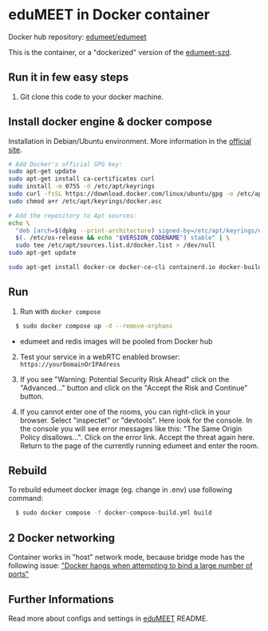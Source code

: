# eduMEET in Docker container

Docker hub repository: [edumeet/edumeet](https://hub.docker.com/r/edumeet/edumeet)

This is the container, or a "dockerized" version of the [edumeet-szd](https://github.com/csiziszebasztian/edumeet-szd).

## Run it in few easy steps

1. Git clone this code to your docker machine.

## Install docker engine & docker compose

Installation in Debian/Ubuntu environment. More information in the [official site](https://www.docker.com/).

```bash
# Add Docker's official GPG key:
sudo apt-get update
sudo apt-get install ca-certificates curl
sudo install -m 0755 -d /etc/apt/keyrings
sudo curl -fsSL https://download.docker.com/linux/ubuntu/gpg -o /etc/apt/keyrings/docker.asc
sudo chmod a+r /etc/apt/keyrings/docker.asc

# Add the repository to Apt sources:
echo \
  "deb [arch=$(dpkg --print-architecture) signed-by=/etc/apt/keyrings/docker.asc] https://download.docker.com/linux/ubuntu \
  $(. /etc/os-release && echo "$VERSION_CODENAME") stable" | \
  sudo tee /etc/apt/sources.list.d/docker.list > /dev/null
sudo apt-get update
```
```bash
sudo apt-get install docker-ce docker-ce-cli containerd.io docker-buildx-plugin docker-compose-plugin
```
## Run

1. Run with `docker compose` 

```sh
  $ sudo docker compose up -d --remove-orphans
```
- edumeet and redis images will be pooled from Docker hub

2. Test your service in a webRTC enabled browser: `https://yourDomainOrIPAdress`

3. If you see "Warning: Potential Security Risk Ahead" click on the "Advanced..." button and click on the "Accept the Risk and Continue" button. 

4. If you cannot enter one of the rooms, you can right-click in your browser. Select "inspectet" or "devtools". Here look for the console. In the console you will see error messages like this: "The Same Origin Policy disallows...". Click on the error link. Accept the threat again here. Return to the page of the currently running edumeet and enter the room.

## Rebuild

To rebuild edumeet docker image (eg. change in .env) use following command:

```sh
  $ sudo docker compose -f docker-compose-build.yml build
```

## 2 Docker networking

Container works in "host" network mode, because bridge mode has the following issue: ["Docker hangs when attempting to bind a large number of ports"](https://success.docker.com/article/docker-compose-and-docker-run-hang-when-binding-a-large-port-range)

## Further Informations

Read more about configs and settings in [eduMEET](https://github.com/edumeet/edumeet) README.
